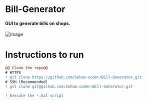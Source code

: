 # Bill-Generator
#### GUI to generate bills on shops.
![Image](https://github.com/vinaysomawat/Bill-Generator/blob/master/image.png)
# Instructions to run
```diff
@@ Clone the repo@@
# HTTPS
! git clone https://github.com/Soham-coder/Bill-Generator.git 
# SSH (Recommended)
! git clone git@github.com:Soham-coder/Bill-Generator.git

! Execute the *.bat script
```